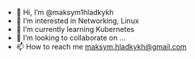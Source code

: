 - 👋 Hi, I’m @maksym1hladkykh
- 👀 I’m interested in Networking, Linux
- 🌱 I’m currently learning Kubernetes
- 💞️ I’m looking to collaborate on ...
- 📫 How to reach me maksym.hladkykh@gmail.com

<!---
maksym1hladkykh/maksym1hladkykh is a ✨ special ✨ repository because its `README.md` (this file) appears on your GitHub profile.
You can click the Preview link to take a look at your changes.
--->
